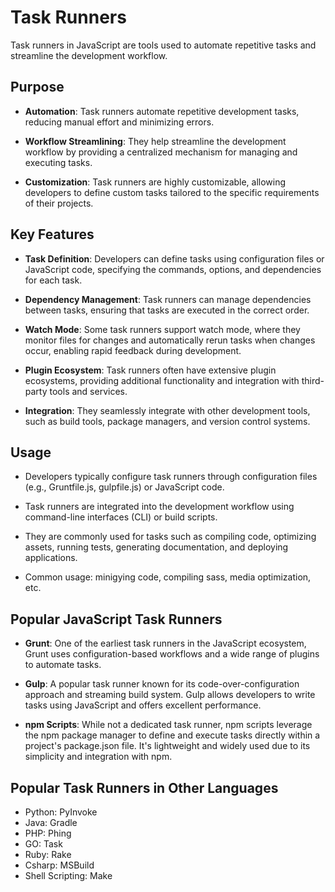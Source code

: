 # Task Runners

Task runners in JavaScript are tools used to automate repetitive tasks and streamline the development workflow.

## Purpose

- **Automation**: Task runners automate repetitive development tasks, reducing manual effort and minimizing errors.

- **Workflow Streamlining**: They help streamline the development workflow by providing a centralized mechanism for managing and executing tasks.

- **Customization**: Task runners are highly customizable, allowing developers to define custom tasks tailored to the specific requirements of their projects.

## Key Features

- **Task Definition**: Developers can define tasks using configuration files or JavaScript code, specifying the commands, options, and dependencies for each task.

- **Dependency Management**: Task runners can manage dependencies between tasks, ensuring that tasks are executed in the correct order.

- **Watch Mode**: Some task runners support watch mode, where they monitor files for changes and automatically rerun tasks when changes occur, enabling rapid feedback during development.

- **Plugin Ecosystem**: Task runners often have extensive plugin ecosystems, providing additional functionality and integration with third-party tools and services.

- **Integration**: They seamlessly integrate with other development tools, such as build tools, package managers, and version control systems.

## Usage

- Developers typically configure task runners through configuration files (e.g., Gruntfile.js, gulpfile.js) or JavaScript code.

- Task runners are integrated into the development workflow using command-line interfaces (CLI) or build scripts.

- They are commonly used for tasks such as compiling code, optimizing assets, running tests, generating documentation, and deploying applications.

- Common usage: minigying code, compiling sass, media optimization, etc.

## Popular JavaScript Task Runners

- **Grunt**: One of the earliest task runners in the JavaScript ecosystem, Grunt uses configuration-based workflows and a wide range of plugins to automate tasks.

- **Gulp**: A popular task runner known for its code-over-configuration approach and streaming build system. Gulp allows developers to write tasks using JavaScript and offers excellent performance.

- **npm Scripts**: While not a dedicated task runner, npm scripts leverage the npm package manager to define and execute tasks directly within a project's package.json file. It's lightweight and widely used due to its simplicity and integration with npm.

## Popular Task Runners in Other Languages

- Python: PyInvoke
- Java: Gradle
- PHP: Phing
- GO: Task
- Ruby: Rake
- Csharp: MSBuild
- Shell Scripting: Make
